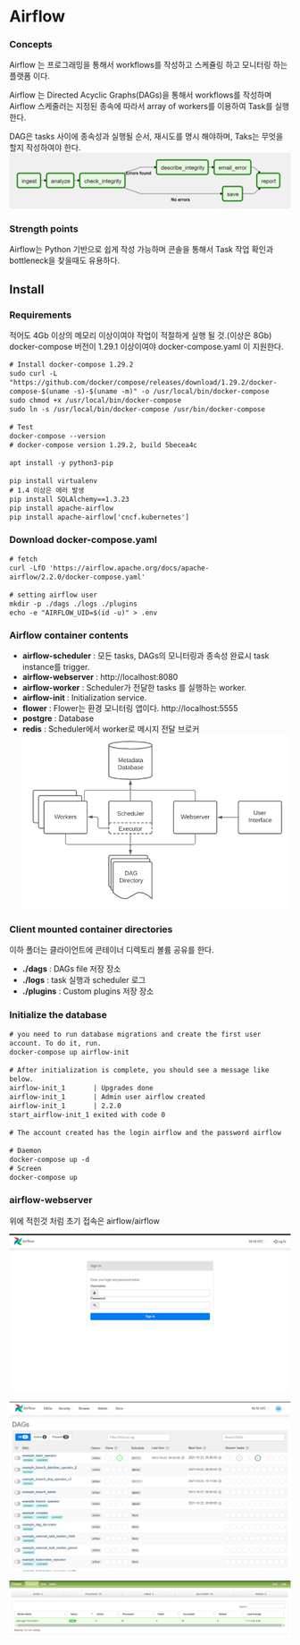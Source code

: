 # Airflow
### Concepts
Airflow 는 프로그래밍을 통해서 workflows를 작성하고 스케쥴링 하고 모니터링 하는 플랫폼 이다.

Airflow 는 Directed Acyclic Graphs(DAGs)을 통해서 workflows를 작성하며
Airflow 스케줄러는 지정된 종속에 따라서 array of workers를 이용하여 Task를 실행 한다.

DAG은 tasks 사이에 종속성과 실행될 순서, 재시도를 명시 해야하며, 
Taks는 무엇을 할지 작성하여야 한다.
![airflow-1](https://github.com/sanggi-wjg/my_study/blob/main/Airflow/data/airflow-1.png?raw=true)

### Strength points
Airflow는 Python 기반으로 쉽게 작성 가능하며 콘솔을 통해서 Task 작업 확인과 bottleneck을 찾을때도 유용하다.

## Install
### Requirements
적어도 4Gb 이상의 메모리 이상이여야 작업이 적절하게 실행 될 것.(이상은 8Gb)
docker-compose 버전이 1.29.1 이상이여야 docker-compose.yaml 이 지원한다.
```shell script
# Install docker-compose 1.29.2 
sudo curl -L "https://github.com/docker/compose/releases/download/1.29.2/docker-compose-$(uname -s)-$(uname -m)" -o /usr/local/bin/docker-compose
sudo chmod +x /usr/local/bin/docker-compose
sudo ln -s /usr/local/bin/docker-compose /usr/bin/docker-compose

# Test
docker-compose --version
# docker-compose version 1.29.2, build 5becea4c

apt install -y python3-pip

pip install virtualenv
# 1.4 이상은 에러 발생
pip install SQLAlchemy==1.3.23 
pip install apache-airflow
pip install apache-airflow['cncf.kubernetes']
```

### Download docker-compose.yaml
```shell script
# fetch
curl -LfO 'https://airflow.apache.org/docs/apache-airflow/2.2.0/docker-compose.yaml'

# setting airflow user 
mkdir -p ./dags ./logs ./plugins
echo -e "AIRFLOW_UID=$(id -u)" > .env
```
### Airflow container contents
* **airflow-scheduler** : 모든 tasks, DAGs의 모니터링과 종속성 완료시 task instance를 trigger.
* **airflow-webserver** : http://localhost:8080
* **airflow-worker** : Scheduler가 전달한 tasks 를 실행하는 worker.
* **airflow-init** : Initialization service.
* **flower** : Flower는 환경 모니터링 앱이다. http://localhost:5555
* **postgre** : Database
* **redis** : Scheduler에서 worker로 메시지 전달 브로커 
![airflow-2](https://github.com/sanggi-wjg/my_study/blob/main/Airflow/data/airflow-2.png?raw=true)

### Client mounted container directories
이하 폴더는 클라이언트에 콘테이너 디렉토리 볼륨 공유를 한다. 
* **./dags** : DAGs file 저장 장소
* **./logs** : task 실행과 scheduler 로그
* **./plugins** : Custom plugins 저장 장소

### Initialize the database
```shell script
# you need to run database migrations and create the first user account. To do it, run.
docker-compose up airflow-init

# After initialization is complete, you should see a message like below.
airflow-init_1       | Upgrades done
airflow-init_1       | Admin user airflow created
airflow-init_1       | 2.2.0
start_airflow-init_1 exited with code 0

# The account created has the login airflow and the password airflow

# Daemon
docker-compose up -d
# Screen
docker-compose up
```

### airflow-webserver
위에 적힌것 처럼 초기 접속은 airflow/airflow   

![airflow-3](https://github.com/sanggi-wjg/my_study/blob/main/Airflow/data/airflow-3.png?raw=true)

![airflow-4](https://github.com/sanggi-wjg/my_study/blob/main/Airflow/data/airflow-4.png?raw=true)

![airflow-4](https://github.com/sanggi-wjg/my_study/blob/main/Airflow/data/airflow-5.png?raw=true)